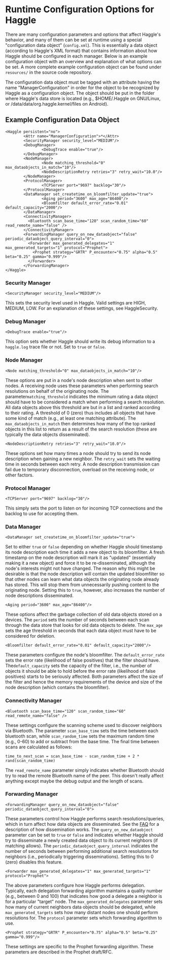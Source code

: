 # Runtime Configuration Options for Haggle #

There are many configuration parameters and options that affect Haggle's behavior, and many of them can be set at runtime using a special "configuration data object" (`config.xml`). This is essentially a data object (according to Haggle's XML format) that contains information about how Haggle should be configured in each manager. Below is an example configuration object with an overview and explanation of what options can be set. A more complete example configuration object can be found under `resources/` in the source code repository.

The configuration data object must be tagged with an attribute having the name "ManagerConfiguration" in order for the object to be recognized by Haggle as a configuration object. The object should be put in the folder where Haggle's data store is located (e.g., $HOME/.Haggle on GNU/Linux, or /data/data/org.haggle.kernel/files on Android).

## Example Configuration Data Object ##
```
<Haggle persistent="no">
        <Attr name="ManagerConfiguration">*</Attr>
        <SecurityManager security_level="MEDIUM"/>
        <DebugManager>
                <DebugTrace enable="true"/>
        </DebugManager>
        <NodeManager>
                <Node matching_threshold="0" max_dataobjects_in_match="10"/>
                <NodeDescriptionRetry retries="3" retry_wait="10.0"/>
        </NodeManager>
        <ProtocolManager>
                <TCPServer port="9697" backlog="30"/>
        </ProtocolManager>
        <DataManager set_createtime_on_bloomfilter_update="true">
                <Aging period="3600" max_age="86400"/>
                <Bloomfilter default_error_rate="0.01" default_capacity="2000"/>
        </DataManager>
        <ConnectivityManager>
          <Bluetooth scan_base_time="120" scan_random_time="60" read_remote_name="false" />
        </ConnectivityManager>
        <ForwardingManager query_on_new_dataobject="false" periodic_dataobject_query_interval="0">
          <Forwarder max_generated_delegates="1" max_generated_targets="1" protocol="Prophet">
            <Prophet strategy="GRTR" P_encounter="0.75" alpha="0.5" beta="0.25" gamma="0.999"/>
          </Forwarder>
        </ForwardingManager>
</Haggle>
```

### Security Manager ###

```
<SecurityManager security_level="MEDIUM"/>
```

This sets the security level used in Haggle. Valid settings are HIGH, MEDIUM, LOW. For an explanation of these settings, see HaggleSecurity.

### Debug Manager ###

```
<DebugTrace enable="true"/>
```

This option sets whether Haggle should write its debug information to a `haggle.log` trace file or not. Set to `true` or `false`.

### Node Manager ###

```
<Node matching_threshold="0" max_dataobjects_in_match="10"/>
```

These options are put in a node's node description when sent to other nodes. A receiving node uses these parameters when performing search resolutions on behalf of the originating node. The parameter`matching_threshold` indicates the minimum rating a data object should have to be considered a match when performing a search resolution. All data objects above this threshold are but in a list and ranked according to their rating. A threshold of 0 (zero) thus includes all objects that have some kind of match (e.g., at least one matching attribute). The `max_dataobjects_in_match` then determines how many of the top ranked objects in this list to return as a result of the search resolution (these are typically the data objects disseminated).

```
<NodeDescriptionRetry retries="3" retry_wait="10.0"/>
```

These options set how many times a node should try to send its node description when gaining a new neighbor. The `retry_wait` sets the waiting time in seconds between each retry. A node description transmission can fail due to temporary disconnection, overload on the receiving node, or other factors.

### Protocol Manager ###

```
<TCPServer port="9697" backlog="30"/>
```

This simply sets the port to listen on for incoming TCP connections and the backlog to use for accepting them.

### Data Manager ###

```
<DataManager set_createtime_on_bloomfilter_update="true">
```

Set to either `true` or `false` depending on whether Haggle should timestamp its node description each time it adds a new object to its bloomfilter. A fresh timestamp on the node description will mark it as "updated" (essentially making it a new object) and force it to be re-disseminated, although the node's interests might not have changed. The reason why this might be desirable is that the node description will contain the updated bloomfilter so that other nodes can learn what data objects the originating node already has stored. This will stop them from unnecessarily pushing content to the originating node. Setting this to `true`, however, also increases the number of node descriptions disseminated.

```
<Aging period="3600" max_age="86400"/>
```

These options affect the garbage collection of old data objects stored on a devices. The `period` sets the number of seconds between each scan through the data store that looks for old data objects to delete. The `max_age` sets the age threshold in seconds that each data object must have to be considered for deletion.

```
<Bloomfilter default_error_rate="0.01" default_capacity="2000"/>
```

These parameters configure the node's bloomfilter. The `default_error_rate` sets the error rate (likelihood of false positives) that the filter should have. The`default_capacity` sets the capacity of the filter, i.e., the number of objects it should be able to hold before the error rate (likelihood of false positives) starts to be seriously affected. Both parameters affect the size of the filter and hence the memory requirements of the device and size of the node description (which contains the bloomfilter).

### Connectivity Manager ###

```
<Bluetooth scan_base_time="120" scan_random_time="60" read_remote_name="false" />
```

These settings configure the scanning scheme used to discover neighbors via Bluetooth. The parameter `scan_base_time` sets the time between each bluetooth scan, while `scan_random_time` sets the maximum random time (e.g., 0-60) to add or subtract from the base time. The final time between scans are calculated as follows:

` time_to_next_scan = scan_base_time - scan_random_time + 2 * rand(scan_random_time) `

The `read_remote_name` parameter simply indicates whether Bluetooth should try to read the remote Bluetooth name of the peer. This doesn't really affect anything except maybe the debug output and the length of scans.

### Forwarding Manager ###

```
<ForwardingManager query_on_new_dataobject="false" periodic_dataobject_query_interval="0">
```

These parameters control how Haggle performs search resolutions/queries, which in turn affect how data objects are disseminated. See the [FAQ](FAQ#How_are_disseminations_triggered?.md) for a description of how dissemination works. The `query_on_new_dataobject` parameter can be set to `true` or `false` and indicates whether Haggle should try to disseminate a newly created data object to its current neighbors (if matching allows). The `periodic_dataobject_query_interval` indicates the number of seconds between performing additional search resolutions for neighbors (i.e., periodically triggering disseminations). Setting this to 0 (zero) disables this feature.

```
<Forwarder max_generated_delegates="1" max_generated_targets="1" protocol="Prophet">
```

The above parameters configure how Haggle performs delegation. Typically, each delegation forwarding algorithm maintains a quality number (e.g., between 0 and 100) that indicates how good a delegate a neighbor is for a particular "target" node. The `max_generated_delegates` parameter sets how many of current neighbors data objects should be delegated, while `max_generated_targets` sets how many distant nodes one should perform resolutions for. The `protocol` parameter sets which forwarding algorithm to use.

```
<Prophet strategy="GRTR" P_encounter="0.75" alpha="0.5" beta="0.25" gamma="0.999"/>
```

These settings are specific to the Prophet forwarding algorithm. These parameters are described in the Prophet draft/RFC.